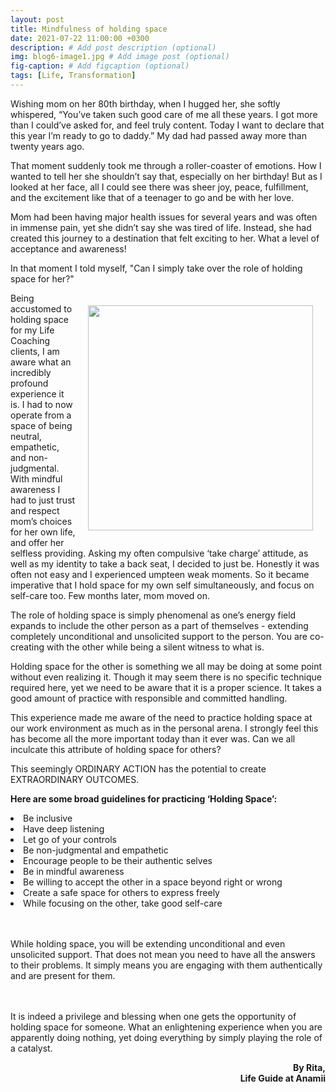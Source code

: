 ```yaml
---
layout: post
title: Mindfulness of holding space
date: 2021-07-22 11:00:00 +0300
description: # Add post description (optional)
img: blog6-image1.jpg # Add image post (optional)
fig-caption: # Add figcaption (optional)
tags: [Life, Transformation]
---
```

Wishing mom on her 80th birthday, when I hugged her, she softly whispered, “You’ve taken such good care of me all these years. I got more than I could’ve asked for, and feel truly content. Today I want to declare that this year I’m ready to go to daddy.” My dad had passed away more than twenty years ago.

That moment suddenly took me through a roller-coaster of emotions. How I wanted to tell her she shouldn’t say that, especially on her birthday! But as I looked at her face, all I could see there was sheer joy, peace, fulfillment, and the excitement like that of a teenager to go and be with her love. 

Mom had been having major health issues for several years and was often in immense pain, yet she didn’t say she was tired of life. Instead, she had created this journey to a destination that felt exciting to her. What a level of acceptance and awareness! 

In that moment I told myself, "Can I simply take over the role of holding space for her?"

<img style="float:right; padding:20px" src="{{site.baseurl}}/assets/img/blog6-image3.jpg" width="360">

Being accustomed to holding space for my Life Coaching clients, I am aware what an incredibly profound experience it is. I had to now operate from a space of being neutral, empathetic, and non-judgmental. With mindful awareness I had to just trust and respect mom’s choices for her own life, and offer her selfless providing. Asking my often compulsive ‘take charge’ attitude, as well as my identity to take a back seat, I decided to just be. Honestly it was often not easy and I experienced umpteen weak moments. So it became imperative that I hold space for my own self simultaneously, and focus on self-care too. Few months later, mom moved on. 

The role of holding space is simply phenomenal as one’s energy field expands to include the other person as a part of themselves - extending completely unconditional and unsolicited support to the person. You are co-creating with the other while being a silent witness to what is. 

Holding space for the other is something we all may be doing at some point without even realizing it. Though it may seem there is no specific technique required here, yet we need to be aware that it is a proper science. It takes a good amount of practice with responsible and committed handling. 

This experience made me aware of the need to practice holding space at our work environment as much as in the personal arena. I strongly feel this has become all the more important today than it ever was. Can we all inculcate this attribute of holding space for others?

This seemingly ORDINARY ACTION has the potential to create EXTRAORDINARY OUTCOMES.

<strong>Here are some broad guidelines for practicing ‘Holding Space’:</strong>
<li>Be inclusive
<li>Have deep listening
<li>Let go of your controls
<li>Be non-judgmental and empathetic
<li>Encourage people to be their authentic selves
<li>Be in mindful awareness
<li>Be willing to accept the other in a space beyond right or wrong
<li>Create a safe space for others to express freely
<li>While focusing on the other, take good self-care

<br><br>While holding space, you will be extending unconditional and even unsolicited support. That does not mean you need to have all the answers to their problems. It simply means you are engaging with them authentically and are present for them.

<br><br>It is indeed a privilege and blessing when one gets the opportunity of holding space for someone. What an enlightening experience when you are apparently doing nothing, yet doing everything by simply playing the role of a catalyst.

<P align=right><strong>By Rita, <br/>Life Guide at Anamii</strong></P>